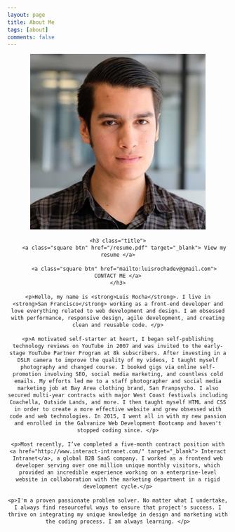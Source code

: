 ```yaml
---
layout: page
title: About Me
tags: [about]
comments: false
---
```

<div style="text-align:center">
	<img alt="Luis Rocha headshot" class="avatar" src="/assets/img/avatar.jpg">

	<h3 class="title">
		<a class="square btn" href="/resume.pdf" target="_blank"> View my resume </a>

		<a class="square btn" href="mailto:luisrochadev@gmail.com"> CONTACT ME </a>
	</h3>

	<p>Hello, my name is <strong>Luis Rocha</strong>. I live in <strong>San Francisco</strong> working as a front-end developer and love everything related to web development and design. I am obsessed with performance, responsive design, agile development, and creating clean and reusable code. </p>

	<p>A motivated self-starter at heart, I began self-publishing technology reviews on YouTube in 2007 and was invited to the early-stage YouTube Partner Program at 8k subscribers. After investing in a DSLR camera to improve the quality of my videos, I taught myself photography and changed course. I booked gigs via online self-promotion involving SEO, social media marketing, and countless cold emails. My efforts led me to a staff photographer and social media marketing job at Bay Area clothing brand, San Franpsycho. I also secured multi-year contracts with major West Coast festivals including Coachella, Outside Lands, and more. I then taught myself HTML and CSS in order to create a more effective website and grew obsessed with code and web technologies. In 2015, I went all in with my new passion and enrolled in the Galvanize Web Development Bootcamp and haven't stopped coding since. </p>

	<p>Most recently, I’ve completed a five-month contract position with <a href="http://www.interact-intranet.com/" target="_blank"> Interact Intranet</a>, a global B2B SaaS company. I worked as a frontend web developer serving over one million unique monthly visitors, which provided an incredible experience working on a enterprise-level website in collaboration with the marketing department in a rigid development cycle.</p>

	<p>I'm a proven passionate problem solver. No matter what I undertake, I always find resourceful ways to ensure that project's success. I thrive on integrating my unique knowledge in design and marketing with the coding process. I am always learning. </p>
	
</div>